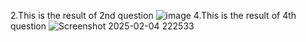 2.This is the result of 2nd question
![image](https://github.com/user-attachments/assets/5ba05a4c-64fe-40d9-9d4a-06c5aa0018e3)
4.This is the result of 4th question
![Screenshot 2025-02-04 222533](https://github.com/user-attachments/assets/2fa82d48-01a8-423b-b733-36065044b91b)


